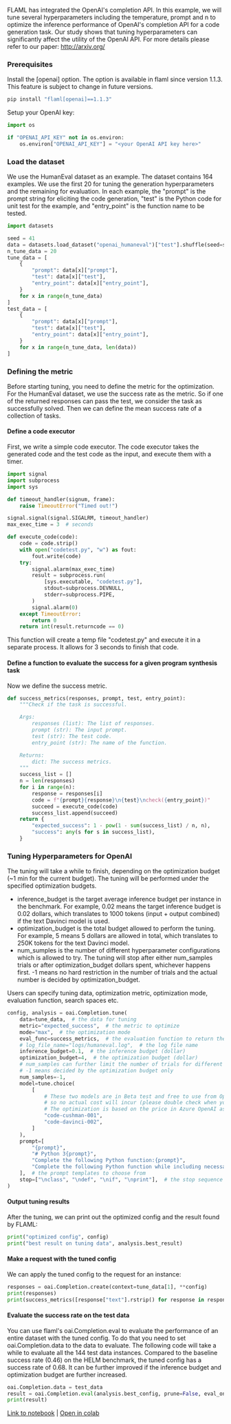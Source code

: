 FLAML has integrated the OpenAI's completion API. In this example, we will tune several hyperparameters including the temperature, prompt and n to optimize the inference performance of OpenAI's completion API for a code generation task. Our study shows that tuning hyperparameters can significantly affect the utility of the OpenAI API. For more details please refer to our paper: http://arxiv.org/
### Prerequisites

Install the [openai] option. The option is available in flaml since version 1.1.3. This feature is subject to change in future versions.
```bash
pip install "flaml[openai]==1.1.3"
```


Setup your OpenAI key:
```python
import os

if "OPENAI_API_KEY" not in os.environ:
    os.environ["OPENAI_API_KEY"] = "<your OpenAI API key here>"
```

### Load the dataset

We use the HumanEval dataset as an example. The dataset contains 164 examples. We use the first 20 for tuning the generation hyperparameters and the remaining for evaluation. In each example, the "prompt" is the prompt string for eliciting the code generation, "test" is the Python code for unit test for the example, and "entry_point" is the function name to be tested.

```python
import datasets

seed = 41
data = datasets.load_dataset("openai_humaneval")["test"].shuffle(seed=seed)
n_tune_data = 20
tune_data = [
    {
        "prompt": data[x]["prompt"],
        "test": data[x]["test"],
        "entry_point": data[x]["entry_point"],
    }
    for x in range(n_tune_data)
]
test_data = [
    {
        "prompt": data[x]["prompt"],
        "test": data[x]["test"],
        "entry_point": data[x]["entry_point"],
    }
    for x in range(n_tune_data, len(data))
]
```

### Defining the metric

Before starting tuning, you need to define the metric for the optimization. For the HumanEval dataset, we use the success rate as the metric. So if one of the returned responses can pass the test, we consider the task as successfully solved. Then we can define the mean success rate of a collection of tasks.

#### Define a code executor

First, we write a simple code executor. The code executor takes the generated code and the test code as the input, and execute them with a timer.

```python
import signal
import subprocess
import sys

def timeout_handler(signum, frame):
    raise TimeoutError("Timed out!")

signal.signal(signal.SIGALRM, timeout_handler)
max_exec_time = 3  # seconds

def execute_code(code):
    code = code.strip()
    with open("codetest.py", "w") as fout:
        fout.write(code)
    try:
        signal.alarm(max_exec_time)
        result = subprocess.run(
            [sys.executable, "codetest.py"],
            stdout=subprocess.DEVNULL,
            stderr=subprocess.PIPE,
        )
        signal.alarm(0)
    except TimeoutError:
        return 0
    return int(result.returncode == 0)
```

This function will create a temp file "codetest.py" and execute it in a separate process. It allows for 3 seconds to finish that code.

#### Define a function to evaluate the success for a given program synthesis task

Now we define the success metric.

```python
def success_metrics(responses, prompt, test, entry_point):
    """Check if the task is successful.

    Args:
        responses (list): The list of responses.
        prompt (str): The input prompt.
        test (str): The test code.
        entry_point (str): The name of the function.

    Returns:
        dict: The success metrics.
    """
    success_list = []
    n = len(responses)
    for i in range(n):
        response = responses[i]
        code = f"{prompt}{response}\n{test}\ncheck({entry_point})"
        succeed = execute_code(code)
        success_list.append(succeed)
    return {
        "expected_success": 1 - pow(1 - sum(success_list) / n, n),
        "success": any(s for s in success_list),
    }
```

### Tuning Hyperparameters for OpenAI

The tuning will take a while to finish, depending on the optimization budget (~1 min for the current budget). The tuning will be performed under the specified optimization budgets.

* inference_budget is the target average inference budget per instance in the benchmark. For example, 0.02 means the target inference budget is 0.02 dollars, which translates to 1000 tokens (input + output combined) if the text Davinci model is used.
* optimization_budget is the total budget allowed to perform the tuning. For example, 5 means 5 dollars are allowed in total, which translates to 250K tokens for the text Davinci model.
* num_sumples is the number of different hyperparameter configurations which is allowed to try. The tuning will stop after either num_samples trials or after optimization_budget dollars spent, whichever happens first. -1 means no hard restriction in the number of trials and the actual number is decided by optimization_budget.

Users can specify tuning data, optimization metric, optimization mode, evaluation function, search spaces etc.

```python
config, analysis = oai.Completion.tune(
    data=tune_data,  # the data for tuning
    metric="expected_success",  # the metric to optimize
    mode="max",  # the optimization mode
    eval_func=success_metrics,  # the evaluation function to return the success metrics
    # log_file_name="logs/humaneval.log",  # the log file name
    inference_budget=0.1,  # the inference budget (dollar)
    optimization_budget=4,  # the optimization budget (dollar)
    # num_samples can further limit the number of trials for different hyperparameter configurations;
    # -1 means decided by the optimization budget only
    num_samples=-1,
    model=tune.choice(
        [
            # These two models are in Beta test and free to use from OpenAI as of Feb 2023,
            # so no actual cost will incur (please double check when you run it). They are not free in Azure OpenAI.
            # The optimization is based on the price in Azure OpenAI as of Feb 2023.
            "code-cushman-001",
            "code-davinci-002",
        ]
    ),
    prompt=[
        "{prompt}",
        "# Python 3{prompt}",
        "Complete the following Python function:{prompt}",
        "Complete the following Python function while including necessary import statements inside the function:{prompt}",
    ],  # the prompt templates to choose from
    stop=["\nclass", "\ndef", "\nif", "\nprint"],  # the stop sequence
)
```

#### Output tuning results

After the tuning, we can print out the optimized config and the result found by FLAML:

```python
print("optimized config", config)
print("best result on tuning data", analysis.best_result)
```

#### Make a request with the tuned config

We can apply the tuned config to the request for an instance:

```python
responses = oai.Completion.create(context=tune_data[1], **config)
print(responses)
print(success_metrics([response["text"].rstrip() for response in responses["choices"]], **tune_data[1]))
```

#### Evaluate the success rate on the test data

You can use flaml's oai.Completion.eval to evaluate the performance of an entire dataset with the tuned config. To do that you need to set oai.Completion.data to the data to evaluate. The following code will take a while to evaluate all the 144 test data instances. Compared to the baseline success rate (0.46) on the HELM benchmark, the tuned config has a success rate of 0.68. It can be further improved if the inference budget and optimization budget are further increased.

```python
oai.Completion.data = test_data
result = oai.Completion.eval(analysis.best_config, prune=False, eval_only=True)
print(result)
```

[Link to notebook](https://github.com/microsoft/FLAML/blob/main/notebook/integrate_openai.ipynb) | [Open in colab](https://colab.research.google.com/github/microsoft/FLAML/blob/main/notebook/integrate_openai.ipynb)
